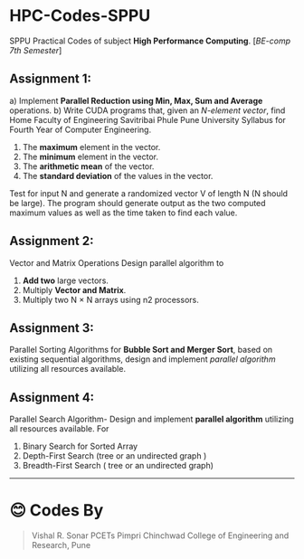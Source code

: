 # HPC-Codes-SPPU
SPPU Practical Codes of subject **High Performance Computing**. [*BE-comp 7th Semester*]


## Assignment 1:
a) Implement **Parallel Reduction using Min, Max, Sum and Average** operations.
b) Write CUDA programs that, given an *N-element vector*, find Home Faculty of Engineering Savitribai Phule Pune University Syllabus for Fourth Year of Computer Engineering.
1. The **maximum** element in the vector.
2. The **minimum** element in the vector.
3. The **arithmetic mean** of the vector.
4. The **standard deviation** of the values in the vector.

Test for input N and generate a randomized vector V of length N (N should be large). The program should generate output as the two computed maximum values as well as the time taken to find each value.

## Assignment 2:
Vector and Matrix Operations Design parallel algorithm to
1. **Add two** large vectors.
2. Multiply **Vector and Matrix**.
3. Multiply two N × N arrays using n2 processors.

## Assignment 3:
Parallel Sorting Algorithms for **Bubble Sort and Merger Sort**, based on existing sequential algorithms, design and implement *parallel algorithm* utilizing all resources available.

## Assignment 4:
Parallel Search Algorithm- 
Design and implement **parallel algorithm** utilizing all resources available. For 
1. Binary Search for Sorted Array
2. Depth-First Search (tree or an undirected graph ) 
3. Breadth-First Search ( tree or an undirected graph) 


------------


 # :blush: Codes By 
> Vishal R. Sonar
      PCETs Pimpri Chinchwad College of Engineering and Research, Pune


